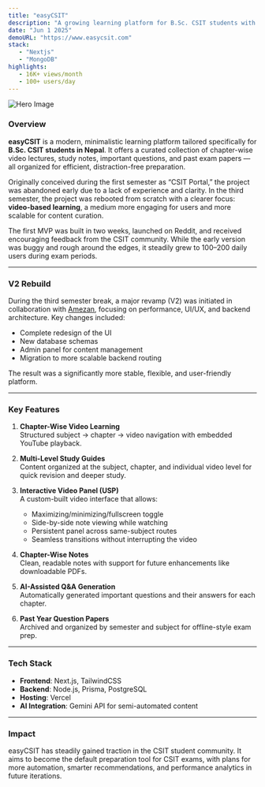 ```yaml
---
title: "easyCSIT"
description: "A growing learning platform for B.Sc. CSIT students with structured notes, videos, AI-generated Q&As, and past exam collections."
date: "Jun 1 2025"
demoURL: "https://www.easycsit.com"
stack: 
   - "Nextjs"
   - "MongoDB"
highlights:
   - 16K+ views/month
   - 100+ users/day
---
```


![Hero Image](/assets/projects/easycsit/easycsit-hero.png)

### Overview

**easyCSIT** is a modern, minimalistic learning platform tailored specifically for **B.Sc. CSIT students in Nepal**. It offers a curated collection of chapter-wise video lectures, study notes, important questions, and past exam papers — all organized for efficient, distraction-free preparation.

Originally conceived during the first semester as “CSIT Portal,” the project was abandoned early due to a lack of experience and clarity. In the third semester, the project was rebooted from scratch with a clearer focus: **video-based learning**, a medium more engaging for users and more scalable for content curation.

The first MVP was built in two weeks, launched on Reddit, and received encouraging feedback from the CSIT community. While the early version was buggy and rough around the edges, it steadily grew to 100–200 daily users during exam periods.

---

### V2 Rebuild

During the third semester break, a major revamp (V2) was initiated in collaboration with [Amezan](#), focusing on performance, UI/UX, and backend architecture. Key changes included:
- Complete redesign of the UI
- New database schemas
- Admin panel for content management
- Migration to more scalable backend routing

The result was a significantly more stable, flexible, and user-friendly platform.

---

### Key Features

1. **Chapter-Wise Video Learning**  
   Structured subject → chapter → video navigation with embedded YouTube playback.

2. **Multi-Level Study Guides**  
   Content organized at the subject, chapter, and individual video level for quick revision and deeper study.

3. **Interactive Video Panel (USP)**  
   A custom-built video interface that allows:
   - Maximizing/minimizing/fullscreen toggle
   - Side-by-side note viewing while watching
   - Persistent panel across same-subject routes
   - Seamless transitions without interrupting the video

4. **Chapter-Wise Notes**  
   Clean, readable notes with support for future enhancements like downloadable PDFs.

5. **AI-Assisted Q&A Generation**  
   Automatically generated important questions and their answers for each chapter.

6. **Past Year Question Papers**  
   Archived and organized by semester and subject for offline-style exam prep.

---

### Tech Stack
- **Frontend**: Next.js, TailwindCSS
- **Backend**: Node.js, Prisma, PostgreSQL
- **Hosting**: Vercel
- **AI Integration**: Gemini API for semi-automated content

---

### Impact

easyCSIT has steadily gained traction in the CSIT student community. It aims to become the default preparation tool for CSIT exams, with plans for more automation, smarter recommendations, and performance analytics in future iterations.
